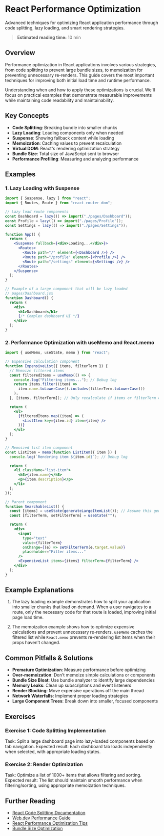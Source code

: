 # React Performance Optimization

Advanced techniques for optimizing React application performance through code splitting, lazy loading, and smart rendering strategies.

> **Estimated reading time:** 10 min

## Overview

Performance optimization in React applications involves various strategies, from code splitting to prevent large bundle sizes, to memoization for preventing unnecessary re-renders. This guide covers the most important techniques for improving both initial load time and runtime performance.

Understanding when and how to apply these optimizations is crucial. We'll focus on practical examples that demonstrate measurable improvements while maintaining code readability and maintainability.

## Key Concepts

- **Code Splitting**: Breaking bundle into smaller chunks
- **Lazy Loading**: Loading components only when needed
- **Suspense**: Showing fallback content while loading
- **Memoization**: Caching values to prevent recalculation
- **Virtual DOM**: React's rendering optimization strategy
- **Bundle Size**: Total size of JavaScript sent to browser
- **Performance Profiling**: Measuring and analyzing performance

## Examples

### 1. Lazy Loading with Suspense

```jsx
import { Suspense, lazy } from "react";
import { Routes, Route } from "react-router-dom";

// Lazy load route components
const Dashboard = lazy(() => import("./pages/Dashboard"));
const Profile = lazy(() => import("./pages/Profile"));
const Settings = lazy(() => import("./pages/Settings"));

function App() {
  return (
    <Suspense fallback={<div>Loading...</div>}>
      <Routes>
        <Route path="/" element={<Dashboard />} />
        <Route path="/profile" element={<Profile />} />
        <Route path="/settings" element={<Settings />} />
      </Routes>
    </Suspense>
  );
}

// Example of a large component that will be lazy loaded
// pages/Dashboard.jsx
function Dashboard() {
  return (
    <div>
      <h1>Dashboard</h1>
      {/* Complex dashboard UI */}
    </div>
  );
}
```

### 2. Performance Optimization with useMemo and React.memo

```jsx
import { useMemo, useState, memo } from "react";

// Expensive calculation component
function ExpensiveList({ items, filterTerm }) {
  // Memoize filtered items
  const filteredItems = useMemo(() => {
    console.log("Filtering items..."); // Debug log
    return items.filter((item) =>
      item.name.toLowerCase().includes(filterTerm.toLowerCase())
    );
  }, [items, filterTerm]); // Only recalculate if items or filterTerm changes

  return (
    <ul>
      {filteredItems.map((item) => (
        <ListItem key={item.id} item={item} />
      ))}
    </ul>
  );
}

// Memoized list item component
const ListItem = memo(function ListItem({ item }) {
  console.log(`Rendering item ${item.id}`); // Debug log

  return (
    <li className="list-item">
      <h3>{item.name}</h3>
      <p>{item.description}</p>
    </li>
  );
});

// Parent component
function SearchableList() {
  const [items] = useState(generateLargeItemList()); // Assume this generates 1000+ items
  const [filterTerm, setFilterTerm] = useState("");

  return (
    <div>
      <input
        type="text"
        value={filterTerm}
        onChange={(e) => setFilterTerm(e.target.value)}
        placeholder="Filter items..."
      />
      <ExpensiveList items={items} filterTerm={filterTerm} />
    </div>
  );
}
```

## Example Explanations

1. The lazy loading example demonstrates how to split your application into smaller chunks that load on demand. When a user navigates to a route, only the necessary code for that route is loaded, improving initial page load time.

2. The memoization example shows how to optimize expensive calculations and prevent unnecessary re-renders. `useMemo` caches the filtered list while `React.memo` prevents re-rendering list items when their props haven't changed.

## Common Pitfalls & Solutions

- **Premature Optimization**: Measure performance before optimizing
- **Over-memoization**: Don't memoize simple calculations or components
- **Bundle Size Bloat**: Use bundle analyzer to identify large dependencies
- **Memory Leaks**: Clean up subscriptions and event listeners
- **Render Blocking**: Move expensive operations off the main thread
- **Network Waterfalls**: Implement proper loading strategies
- **Large Component Trees**: Break down into smaller, focused components

## Exercises

### Exercise 1: Code Splitting Implementation

Task: Split a large dashboard page into lazy-loaded components based on tab navigation.
Expected result: Each dashboard tab loads independently when selected, with appropriate loading states.

### Exercise 2: Render Optimization

Task: Optimize a list of 1000+ items that allows filtering and sorting.
Expected result: The list should maintain smooth performance when filtering/sorting, using appropriate memoization techniques.

## Further Reading

- [React Code Splitting Documentation](https://reactjs.org/docs/code-splitting.html)
- [Web.dev Performance Guide](https://web.dev/react/)
- [React Performance Optimization Tips](https://kentcdodds.com/blog/usememo-and-usecallback)
- [Bundle Size Optimization](https://github.com/webpack-contrib/webpack-bundle-analyzer)
